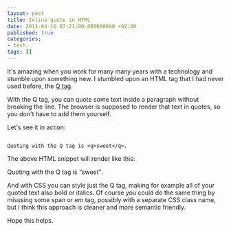 ```yaml
---
layout: post
title: Inline quote in HTML
date: 2011-04-10 07:21:00.000000000 +02:00
published: true
categories:
- tech
tags: []
---
```


It's amazing when you work for many many years with a technology and stumble upon something new. I stumbled upon an HTML tag that I had never used before, the <a href="http://www.w3.org/TR/html401/struct/text.html#h-9.2.2" target="_blank">Q tag</a>.

With the Q tag, you can quote some text inside a paragraph without breaking the line. The browser is supposed to render that text in quotes, so you don't have to add them yourself.

Let's see it in action:

```

Quoting with the Q tag is <q>sweet</q>.
```

The above HTML snippet will render like this:

Quoting with the Q tag is <q>sweet</q>.

And with CSS you can style just the Q tag, making for example all of your quoted text also bold or italics. Of course you could do the same thing by misusing some span or em tag, possibly with a separate CSS class name, but I think this approach is cleaner and more semantic friendly.

Hope this helps.
